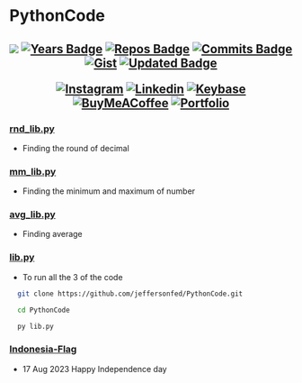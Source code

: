 # PythonCode
<h2 align="center">

[![](https://komarev.com/ghpvc/?username=jeffersonfed&label=Profile%20Visits&color=blue&style=flat)](#top)
[![Years Badge](https://badges.pufler.dev/years/jeffersonfed?&label=Years&color=blue&icon=5&pretty=false&style=flat)](#top)
[![Repos Badge](https://badges.pufler.dev/repos/jeffersonfed?&label=Repo&color=blue&icon=5&pretty=false&style=flat)](#top)
[![Commits Badge](https://badges.pufler.dev/commits/all/jeffersonfed?&label=Overall%20Commits&color=blue&icon=5&pretty=false&style=flat)](#top)
[![Gist](https://badges.pufler.dev/gists/jeffersonfed?&label=Gist&color=blue&icon=5&pretty=false&style=flat)](https://gist.github.com/jeffersonfed)
[![Updated Badge](https://badges.pufler.dev/updated/jeffersonfed/PythonCode?&label=Last%20Updated&color=blue&icon=5&pretty=false&style=flat)](#top)


<!-- ## 🌐 Socials: -->
[![Instagram](https://img.shields.io/badge/Instagram-%23E4405F.svg?style=flat&logo=Instagram&logoColor=white)](https://www.instagram.com/ritchmi.shl) 
[![Linkedin](https://img.shields.io/badge/LinkedIn-0077B5?style=flat&logo=linkedin&logoColor=white)](https://linkedin.com/in/jeffersonfed)
[![Keybase](https://img.shields.io/badge/Keybase-black?style=flat&logo=keybase&logoColor=orange)](https://keybase.io/jeffersonfed/)
[![BuyMeACoffee](https://img.shields.io/badge/Support%20Me-ffdd00?style=flat&logo=buy-me-a-coffee&logoColor=black)](https://buymeacoffee.com/jeffersonfed)
[![Portfolio](https://img.shields.io/badge/My%20Portfolio-dfe6e9?&logoColor=white)](https://jeffersonrj.vercel.app)

</h2>

### [rnd_lib.py](/../../../../jeffersonfed/PythonCode/blob/main/rnd_lib.py)
- Finding the round of decimal

### [mm_lib.py](/../../../../jeffersonfed/PythonCode/blob/main/mm_lib.py)
- Finding the minimum and maximum of number

### [avg_lib.py](/../../../../jeffersonfed/PythonCode/blob/main/avg_lib.py)
- Finding average

### [lib.py](/../../../../jeffersonfed/PythonCode/blob/main/lib.py)
- To run all the 3 of the code
```bash
  git clone https://github.com/jeffersonfed/PythonCode.git
```
```bash
  cd PythonCode
```
```bash
  py lib.py
```

### [Indonesia-Flag](/../../../../jeffersonfed/PythonCode/blob/main/Indonesia-flag/flag.py)
- 17 Aug 2023
  Happy Independence day